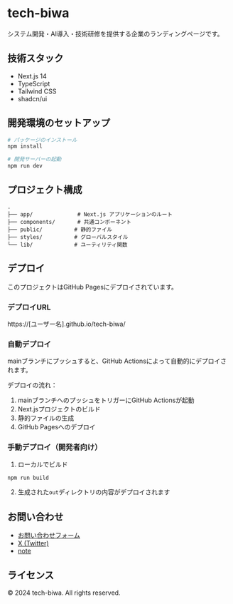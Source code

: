 # tech-biwa

システム開発・AI導入・技術研修を提供する企業のランディングページです。

## 技術スタック

- Next.js 14
- TypeScript
- Tailwind CSS
- shadcn/ui

## 開発環境のセットアップ

```bash
# パッケージのインストール
npm install

# 開発サーバーの起動
npm run dev
```

## プロジェクト構成

```
.
├── app/              # Next.js アプリケーションのルート
├── components/       # 共通コンポーネント
├── public/          # 静的ファイル
├── styles/          # グローバルスタイル
└── lib/             # ユーティリティ関数
```

## デプロイ

このプロジェクトはGitHub Pagesにデプロイされています。

### デプロイURL
https://[ユーザー名].github.io/tech-biwa/

### 自動デプロイ
mainブランチにプッシュすると、GitHub Actionsによって自動的にデプロイされます。

デプロイの流れ：
1. mainブランチへのプッシュをトリガーにGitHub Actionsが起動
2. Next.jsプロジェクトのビルド
3. 静的ファイルの生成
4. GitHub Pagesへのデプロイ

### 手動デプロイ（開発者向け）
1. ローカルでビルド
```bash
npm run build
```
2. 生成された`out`ディレクトリの内容がデプロイされます

## お問い合わせ

- [お問い合わせフォーム](https://docs.google.com/forms/d/1UWWehrs7Z_MPH3QVjMA6ivZ0ApJJo6AP4HA5FPbDdUs/viewform)
- [X (Twitter)](https://x.com/ola_jp_ai)
- [note](https://note.com/muccccchiiii)

## ライセンス

© 2024 tech-biwa. All rights reserved.

